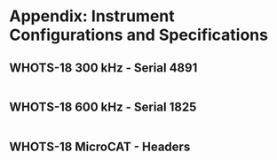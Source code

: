 # Appendix: Instrument Configurations and Specifications

## WHOTS-18 300 kHz - Serial 4891

```{literalinclude} appendices/whots18_deploy_300khz_4891.txt
```

## WHOTS-18 600 kHz - Serial 1825

```{literalinclude} appendices/whots18_deploy_600khz_1825.txt
```

## WHOTS-18 MicroCAT - Headers


```{literalinclude} appendices/metadata_headers_part1.txt
```

```{literalinclude} appendices/metadata_headers_part2.txt
```

```{literalinclude} appendices/metadata_headers_part3.txt
```

```{literalinclude} appendices/metadata_headers_part4.txt
```

```{literalinclude} appendices/metadata_headers_part5.txt
```

```{literalinclude} appendices/metadata_headers_part6.txt
```

```{literalinclude} appendices/metadata_headers_part7.txt
```

```{literalinclude} appendices/metadata_headers_part8.txt
```
